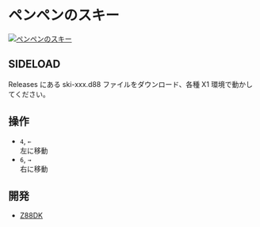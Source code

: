 # ペンペンのスキー

[![ペンペンのスキー](http://img.youtube.com/vi/i4P5pkST9Es/0.jpg)](https://www.youtube.com/watch?v=i4P5pkST9Es)

## SIDELOAD
Releases にある ski-xxx.d88 ファイルをダウンロード、各種 X1 環境で動かしてください。

## 操作
- `4`, `←`<br>左に移動
- `6`, `→`<br>右に移動

## 開発
- [Z88DK](https://z88dk.org/site/)
